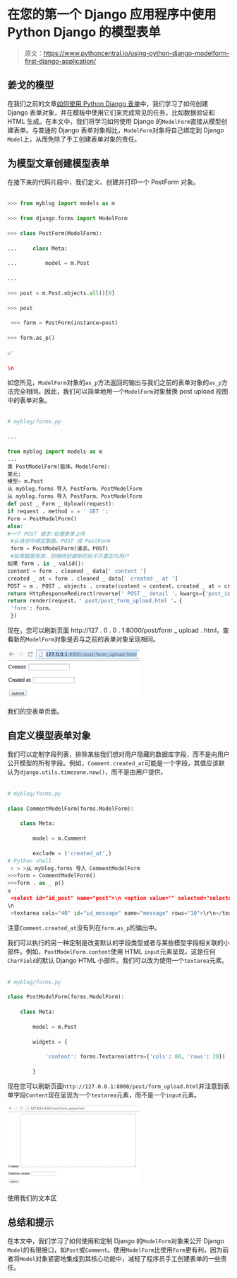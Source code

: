 # 在您的第一个 Django 应用程序中使用 Python Django 的模型表单

> 原文：<https://www.pythoncentral.io/using-python-django-modelform-first-django-application/>

## 姜戈的模型

在我们之前的文章[如何使用 Python Django 表单](https://www.pythoncentral.io/how-to-use-python-django-forms/ "How to Use Python Django Forms")中，我们学习了如何创建 Django 表单对象，并在模板中使用它们来完成常见的任务，比如数据验证和 HTML 生成。在本文中，我们将学习如何使用 Django 的`ModelForm`直接从模型创建表单。与普通的 Django 表单对象相比，`ModelForm`对象将自己绑定到 Django `Model`上，从而免除了手工创建表单对象的责任。

## 为模型文章创建模型表单

在接下来的代码片段中，我们定义、创建并打印一个 PostForm 对象。

```py

>>> from myblog import models as m

>>> from django.forms import ModelForm

>>> class PostForm(ModelForm):

...     class Meta:

...         model = m.Post

...

>>> post = m.Post.objects.all()[0]

>>> post

 >>> form = PostForm(instance=post)

>>> form.as_p()

u'

\n

```

如您所见，`ModelForm`对象的`as_p`方法返回的输出与我们之前的表单对象的`as_p`方法完全相同。因此，我们可以简单地用一个`ModelForm`对象替换 post upload 视图中的表单对象。

```py

# myblog/forms.py

...

from myblog import models as m
...
类 PostModelForm(窗体。ModelForm): 
类元:
模型= m.Post
从 myblog.forms 导入 PostForm，PostModelForm
从 myblog.forms 导入 PostForm，PostModelForm
def post _ Form _ Upload(request):
if request . method = = ' GET ':
Form = PostModelForm()
else:
#一个 POST 请求:处理表单上传
 #从请求中绑定数据。POST 成 PostForm 
 form = PostModelForm(请求。POST) 
 #如果数据有效，则继续创建新的帖子并重定向用户
如果 form . is _ valid():
content = form . cleaned _ data[' content ']
created _ at = form . cleaned _ data[' created _ at ']
POST = m . POST . objects . create(content = content，created _ at = created _ at)
return HttpResponseRedirect(reverse(' POST _ detail '，kwargs={'post_id': post.id})
return render(request，' post/post_form_upload.html '，{ 
 'form': form，
 }) 

```

现在，您可以刷新页面 http://127 . 0 . 0 . 1:8000/post/form _ upload . html，查看新的`ModelForm`对象是否与之前的表单对象呈现相同。

![Our empty form page](img/e0e30d1456a237aca3ed6feeb6ed2d64.png "Django Form Screenshot 1")

我们的空表单页面。

## 自定义模型表单对象

我们可以定制字段列表，排除某些我们想对用户隐藏的数据库字段，而不是向用户公开模型的所有字段。例如，`Comment.created_at`可能是一个字段，其值应该默认为`django.utils.timezone.now()`，而不是由用户提供。

```py

# myblog/forms.py

class CommentModelForm(forms.ModelForm):

    class Meta:

        model = m.Comment

        exclude = ('created_at',)
# Python shell 
 > > >从 myblog.forms 导入 CommentModelForm
>>>form = CommentModelForm()
>>>form . as _ p()
u '
 <select id="id_post" name="post">\n <option value="" selected="selected"> - </option> \n <option value="1">帖子对象</option> \n <option value="2">帖子对象</option> \n <option value="3">帖子对象</option> \n</select> 
\n
 <textarea cols="40" id="id_message" name="message" rows="10">\r\n</textarea> 

```

注意`Comment.created_at`没有列在`form.as_p`的输出中。

我们可以执行的另一种定制是改变默认的字段类型或者与某些模型字段相关联的小部件。例如，`PostModelForm.content`使用 HTML `input`元素呈现，这是任何`CharField`的默认 Django HTML 小部件。我们可以改为使用一个`textarea`元素。

```py

# myblog/forms.py

class PostModelForm(forms.ModelForm):

    class Meta:

        model = m.Post

        widgets = {

            'content': forms.Textarea(attrs={'cols': 80, 'rows': 20})

        }

```

现在您可以刷新页面`http://127.0.0.1:8000/post/form_upload.html`并注意到表单字段`Content`现在呈现为一个`textarea`元素，而不是一个`input`元素。

![With our textarea](img/73a9bd808ec443d462798bd75ac430ff.png "With our textarea")

使用我们的文本区

## 总结和提示

在本文中，我们学习了如何使用和定制 Django 的`ModelForm`对象来公开 Django `Model`的有限接口，如`Post`或`Comment`。使用`ModelForm`比使用`Form`更有利，因为前者将`Model`对象紧密地集成到其核心功能中，减轻了程序员手工创建表单的一些责任。